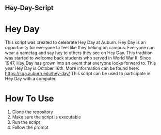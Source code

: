 ## Hey-Day-Script
# Hey Day
This script was created to celebrate Hey Day at Auburn. Hey Day is an opportunity for everyone to feel like they belong on campus. Everyone can wear a nametag and say hey to others they see on Hey Day. This tradition was started to welcome back students who served in World War II. Since 1947, Hey Day has grown into an event that everyone looks forward to. This year Hey Day is October 16th. More information can be found here: https://sga.auburn.edu/hey-day/ 
This script can be used to participate in Hey Day with a computer.
# How To Use
1. Clone the repository
2. Make sure the script is executable
3. Run the script
4. Follow the prompt
